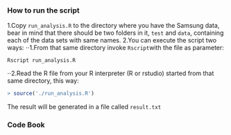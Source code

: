 ### How to run the script

  1.Copy `run_analysis.R` to the directory where you have the Samsung data, bear in
mind that there should be two folders in it, `test` and `data`, containing each
of the data sets with same names.
  2.You can execute the script two ways:
  ⋅⋅1.From that same directory invoke `Rscript`with the file as parameter:

  ```shell
  Rscript run_analysis.R
  ```

  ⋅⋅2.Read the R file from your R interpreter (R or rstudio) started from that 
same directory, this way:

  ```R
  > source('./run_analysis.R')
  ```
  The result will be generated in a file called `result.txt`

### Code Book
